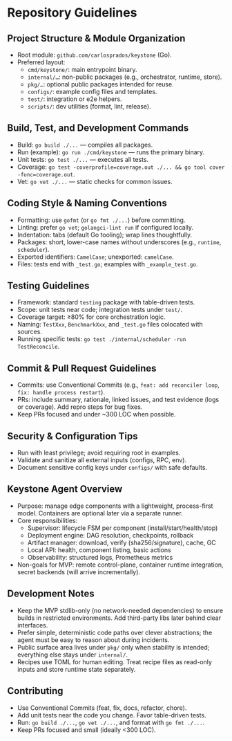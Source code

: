 # Repository Guidelines

## Project Structure & Module Organization
- Root module: `github.com/carlosprados/keystone` (Go).
- Preferred layout:
  - `cmd/keystone/`: main entrypoint binary.
  - `internal/…`: non-public packages (e.g., orchestrator, runtime, store).
  - `pkg/…`: optional public packages intended for reuse.
  - `configs/`: example config files and templates.
  - `test/`: integration or e2e helpers.
  - `scripts/`: dev utilities (format, lint, release).

## Build, Test, and Development Commands
- Build: `go build ./...` — compiles all packages.
- Run (example): `go run ./cmd/keystone` — runs the primary binary.
- Unit tests: `go test ./...` — executes all tests.
- Coverage: `go test -coverprofile=coverage.out ./... && go tool cover -func=coverage.out`.
- Vet: `go vet ./...` — static checks for common issues.

## Coding Style & Naming Conventions
- Formatting: use `gofmt` (or `go fmt ./...`) before committing.
- Linting: prefer `go vet`; `golangci-lint run` if configured locally.
- Indentation: tabs (default Go tooling); wrap lines thoughtfully.
- Packages: short, lower-case names without underscores (e.g., `runtime`, `scheduler`).
- Exported identifiers: `CamelCase`; unexported: `camelCase`.
- Files: tests end with `_test.go`; examples with `_example_test.go`.

## Testing Guidelines
- Framework: standard `testing` package with table-driven tests.
- Scope: unit tests near code; integration tests under `test/`.
- Coverage target: ≥80% for core orchestration logic.
- Naming: `TestXxx`, `BenchmarkXxx`, and `_test.go` files colocated with sources.
- Running specific tests: `go test ./internal/scheduler -run TestReconcile`.

## Commit & Pull Request Guidelines
- Commits: use Conventional Commits (e.g., `feat: add reconciler loop`, `fix: handle process restart`).
- PRs: include summary, rationale, linked issues, and test evidence (logs or coverage). Add repro steps for bug fixes.
- Keep PRs focused and under ~300 LOC when possible.

## Security & Configuration Tips
- Run with least privilege; avoid requiring root in examples.
- Validate and sanitize all external inputs (configs, RPC, env).
- Document sensitive config keys under `configs/` with safe defaults.

## Keystone Agent Overview

- Purpose: manage edge components with a lightweight, process-first model. Containers are optional later via a separate runner.
- Core responsibilities:
  - Supervisor: lifecycle FSM per component (install/start/health/stop)
  - Deployment engine: DAG resolution, checkpoints, rollback
  - Artifact manager: download, verify (sha256/signature), cache, GC
  - Local API: health, component listing, basic actions
  - Observability: structured logs, Prometheus metrics
- Non-goals for MVP: remote control-plane, container runtime integration, secret backends (will arrive incrementally).

## Development Notes

- Keep the MVP stdlib-only (no network-needed dependencies) to ensure builds in restricted environments. Add third-party libs later behind clear interfaces.
- Prefer simple, deterministic code paths over clever abstractions; the agent must be easy to reason about during incidents.
- Public surface area lives under `pkg/` only when stability is intended; everything else stays under `internal/`.
- Recipes use TOML for human editing. Treat recipe files as read-only inputs and store runtime state separately.

## Contributing

- Use Conventional Commits (feat, fix, docs, refactor, chore).
- Add unit tests near the code you change. Favor table-driven tests.
- Run: `go build ./...`, `go vet ./...`, and format with `go fmt ./...`.
- Keep PRs focused and small (ideally <300 LOC).

